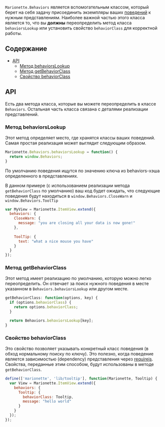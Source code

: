 `Marionette.Behaviors` является вспомогательным классом, который берет на себя задачу присоединить экземпляры ваших [поведений](../behavior/) к нужным представлениям.
Наиболее важной частью этого класса является то, что вы **должны** переопределить метод класса `behaviorsLookup` или
установить свойство `behaviorClass` для корректной работы.

## Содержание

* [API](#api)
  * [Метод behaviorsLookup](#behaviorslookup)
  * [Метод getBehaviorClass](#getbehaviorclass)
  * [Свойство behaviorClass](#behaviorclass)

## <a name="api"></a> API

Есть два метода класса, которые вы можете переопределить в классе `Behaviors`. Остальная часть класса связана
с деталями реализации представлений.

### <a name="behaviorslookup"></a> Метод behaviorsLookup

Этот метод определяет место, где хранятся классы ваших поведений. Самая простая реализация может выглядит
следующим образом.

```js
Marionette.Behaviors.behaviorsLookup = function() {
  return window.Behaviors;
}
```

По умолчанию поведения ищутся по значению ключа из behaviors-хэша определенного в представлениях.

В данном примере (с использованием реализации метода `getBehaviorClass` по умолчанию) ваш код будет ожидать, что
следующие поведения будут находиться в `window.Behaviors.CloseWarn` и `window.Behaviors.ToolTip`

```js
var MyView = Marionette.ItemView.extend({
  behaviors: {
    CloseWarn: {
      message: "you are closing all your data is now gone!"
    },
    
    ToolTip: {
      text: "what a nice mouse you have"
    }
  }
});
```

### <a name="getbehaviorclass"></a> Метод getBehaviorClass

Этот метод имеет реализацию по умолчанию, которую можно легко переопределить. Он отвечает за поиск нужного
поведения в месте указанном в `Behaviors.behaviorsLookup` или другом месте.

```js
getBehaviorClass: function(options, key) {
  if (options.behaviorClass) {
    return options.behaviorClass;
  }

  return Behaviors.behaviorsLookup[key];
}
```

### <a name="behaviorclass"></a> Свойство behaviorClass

Это свойство позволяет указывать конкретный класс поведения (в обход нормальному поиску по ключу). 
Это полезно, когда поведение является зависимостью (dependency) представления через [requirejs](http://requirejs.org/). 
Свойства, переданные этим способом, будут использованы в методе `getBehaviorClass`.

```js
define(['marionette', 'lib/tooltip'], function(Marionette, Tooltip) {
  var View = Marionette.ItemView.extend({
    behaviors: {
      Tooltip: {
        behaviorClass: Tooltip,
        message: "hello world"
      }
    }
  });
});
```
